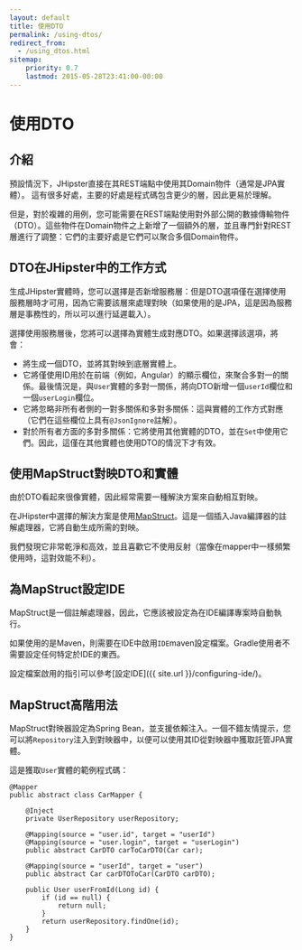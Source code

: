 ```yaml
---
layout: default
title: 使用DTO
permalink: /using-dtos/
redirect_from:
  - /using_dtos.html
sitemap:
    priority: 0.7
    lastmod: 2015-05-28T23:41:00-00:00
---
```


# <i class="fa fa-briefcase"></i> 使用DTO

## 介紹

預設情況下，JHipster直接在其REST端點中使用其Domain物件（通常是JPA實體）。
這有很多好處，主要的好處是程式碼包含更少的層，因此更易於理解。

但是，對於複雜的用例，您可能需要在REST端點使用對外部公開的數據傳輸物件（DTO）。這些物件在Domain物件之上新增了一個額外的層，並且專門針對REST層進行了調整：它們的主要好處是它們可以聚合多個Domain物件。

## DTO在JHipster中的工作方式

生成JHipster實體時，您可以選擇是否新增服務層：但是DTO選項僅在選擇使用服務層時才可用，因為它需要該層來處理對映（如果使用的是JPA，這是因為服務層是事務性的，所以可以進行延遲載入）。

選擇使用服務層後，您將可以選擇為實體生成對應DTO。如果選擇該選項，將會：

- 將生成一個DTO，並將其對映到底層實體上。
- 它將僅使用ID用於在前端（例如，Angular）的顯示欄位，來聚合多對一的關係。最後情況是，與`User`實體的多對一關係，將向DTO新增一個`userId`欄位和一個`userLogin`欄位。
- 它將忽略非所有者側的一對多關係和多對多關係：這與實體的工作方式對應（它們在這些欄位上具有`@JsonIgnore`註解）。
- 對於所有者方面的多對多關係：它將使用其他實體的DTO，並在`Set`中使用它們。因此，這僅在其他實體也使用DTO的情況下才有效。

## 使用MapStruct對映DTO和實體

由於DTO看起來很像實體，因此經常需要一種解決方案來自動相互對映。

在JHipster中選擇的解決方案是使用[MapStruct](http://mapstruct.org/)。這是一個插入Java編譯器的註解處理器，它將自動生成所需的對映。

我們發現它非常乾淨和高效，並且喜歡它不使用反射（當像在mapper中一樣頻繁使用時，這對效能不利）。

## 為MapStruct設定IDE

MapStruct是一個註解處理器，因此，它應該被設定為在IDE編譯專案時自動執行。

如果使用的是Maven，則需要在IDE中啟用`IDE`maven設定檔案。Gradle使用者不需要設定任何特定於IDE的東西。

設定檔案啟用的指引可以參考[設定IDE]({{ site.url }}/configuring-ide/)。

## MapStruct高階用法

MapStruct對映器設定為Spring Bean，並支援依賴注入。一個不錯友情提示，您可以將`Repository`注入到對映器中，以便可以使用其ID從對映器中獲取託管JPA實體。

這是獲取`User`實體的範例程式碼：

    @Mapper
    public abstract class CarMapper {

        @Inject
        private UserRepository userRepository;

        @Mapping(source = "user.id", target = "userId")
        @Mapping(source = "user.login", target = "userLogin")
        public abstract CarDTO carToCarDTO(Car car);

        @Mapping(source = "userId", target = "user")
        public abstract Car carDTOToCar(CarDTO carDTO);

        public User userFromId(Long id) {
            if (id == null) {
                return null;
            }
            return userRepository.findOne(id);
        }
    }

